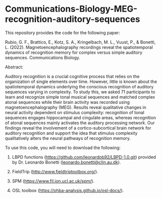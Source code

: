 # Communications-Biology-MEG-recognition-auditory-sequences

This repository provides the code for the following paper:

Rubio, G. F., Brattico, E., Kotz, S. A., Kringelbach, M. L., Vuust, P., & Bonetti, L. (2022). Magnetoencephalography recordings reveal the spatiotemporal dynamics of recognition memory for complex versus simple auditory sequences. Communications Biology.

Abstract:

Auditory recognition is a crucial cognitive process that relies on the organization of single elements over time. However, little is known about the spatiotemporal dynamics underlying the conscious recognition of auditory sequences varying in complexity. To study this, we asked 71 participants to learn and recognize simple tonal musical sequences and matched complex atonal sequences while their brain activity was recorded using magnetoencephalography (MEG). Results reveal qualitative changes in neural activity dependent on stimulus complexity: recognition of tonal sequences engages hippocampal and cingulate areas, whereas recognition of atonal sequences mainly activates the auditory processing network. Our findings reveal the involvement of a cortico-subcortical brain network for auditory recognition and support the idea that stimulus complexity qualitatively alters the neural pathways of recognition memory.

To use this code, you will need to download the following:

1) LBPD functions (https://github.com/leonardob92/LBPD-1.0.git) provided by Dr. Leonardo Bonetti (leonardo.bonetti@clin.au.dk).

2) FieldTrip (http://www.fieldtriptoolbox.org/).

3) SPM (https://www.fil.ion.ucl.ac.uk/spm/).

4) OSL toolbox (https://ohba-analysis.github.io/osl-docs/).
